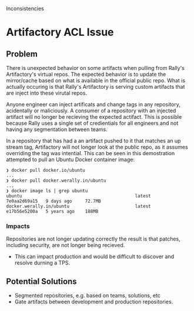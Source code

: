 
Inconsistencies
# Artifactory ACL Issue

## Problem

There is unexpected behavior on some artifacts when pulling from Rally's Artifactory's virtual repos. The expected behavior is to update the mirror/cache based on what is available in the official public repo. What is actually occuring is that Rally's Artifactory is serving custom artifacts that are inject into these virutal repos.

Anyone engineer can inject artificats and change tags in any repository, acidentally or maliciously. A consumer of a repository with an injected artifact will no longer be recieving the expected actifact. This is possible because Rally uses a single set of credientials for all engineers and not having any segmentation between teams.

In a repository that has had a an artifact pushed to it that matches an up stream tag, Artifactory will not longer look at the public repo, as it assumes overriding the tag was intential. This can be seen in this demostration attempted to pull an Ubuntu Docker container image:
```
❯ docker pull docker.io/ubuntu
...
❯ docker pull docker.werally.in/ubuntu
...
❯ docker image ls | grep ubuntu
ubuntu                                           latest    7e0aa2d69a15   9 days ago     72.7MB
docker.werally.in/ubuntu                         latest    e17b56e5200a   5 years ago    188MB
```

### Impacts
Repositories are not longer updating correctly the result is that patches, including security, are not longer being recieved.
* This can impact production and would be difficult to discover and resolve durning a TPS.

## Potential Solutions

- Segmented repositories, e.g. based on teams, solutions, etc
- Gate artifacts between development and production repositories.
<!--stackedit_data:
eyJoaXN0b3J5IjpbLTQ4NzM4MzgzN119
-->